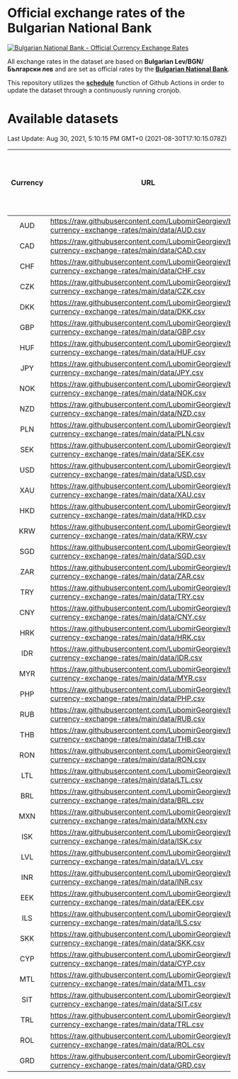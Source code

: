 # Official exchange rates of the Bulgarian National Bank

[![Bulgarian National Bank - Official Currency Exchange Rates](https://github.com/LubomirGeorgiev/bnb-currency-exchange-rates/actions/workflows/update-rates.yml/badge.svg?branch=main)](https://github.com/LubomirGeorgiev/bnb-currency-exchange-rates/actions/workflows/update-rates.yml)

All exchange rates in the dataset are based on **Bulgarian Lev/BGN/Български лев** and are set as official rates by the [**Bulgarian National Bank**](https://www.bnb.bg/Statistics/StExternalSector/StExchangeRates/StERForeignCurrencies/index.htm?toLang=_EN).

This repository utilizes the [**schedule**](https://docs.github.com/en/actions/reference/events-that-trigger-workflows) function of Github Actions in order to update the dataset through a continuously running cronjob.

# Available datasets

<!-- START LINKS (DO NOT EVER FU*ING DELETE THIS COMMENT FOR THE LOVE OF YOUR LIFE!!! IF YOU ARE CURIOS HOW IT WORKS, YOU CAN HAVE A LOOK AT ./src/updateReadme.ts) -->

Last Update: Aug 30, 2021, 5:10:15 PM GMT+0 (2021-08-30T17:10:15.078Z)

| Currency | URL                                                                                             | Number of records | Number of missing days that were filled in |
| :------: | ----------------------------------------------------------------------------------------------- | :---------------: | :----------------------------------------: |
|   AUD    | https://raw.githubusercontent.com/LubomirGeorgiev/bnb-currency-exchange-rates/main/data/AUD.csv |       7877        |                    2430                    |
|   CAD    | https://raw.githubusercontent.com/LubomirGeorgiev/bnb-currency-exchange-rates/main/data/CAD.csv |       7877        |                    2430                    |
|   CHF    | https://raw.githubusercontent.com/LubomirGeorgiev/bnb-currency-exchange-rates/main/data/CHF.csv |       7877        |                    2430                    |
|   CZK    | https://raw.githubusercontent.com/LubomirGeorgiev/bnb-currency-exchange-rates/main/data/CZK.csv |       7877        |                    2430                    |
|   DKK    | https://raw.githubusercontent.com/LubomirGeorgiev/bnb-currency-exchange-rates/main/data/DKK.csv |       7877        |                    2430                    |
|   GBP    | https://raw.githubusercontent.com/LubomirGeorgiev/bnb-currency-exchange-rates/main/data/GBP.csv |       7877        |                    2430                    |
|   HUF    | https://raw.githubusercontent.com/LubomirGeorgiev/bnb-currency-exchange-rates/main/data/HUF.csv |       7877        |                    2430                    |
|   JPY    | https://raw.githubusercontent.com/LubomirGeorgiev/bnb-currency-exchange-rates/main/data/JPY.csv |       7877        |                    2430                    |
|   NOK    | https://raw.githubusercontent.com/LubomirGeorgiev/bnb-currency-exchange-rates/main/data/NOK.csv |       7877        |                    2430                    |
|   NZD    | https://raw.githubusercontent.com/LubomirGeorgiev/bnb-currency-exchange-rates/main/data/NZD.csv |       7877        |                    2430                    |
|   PLN    | https://raw.githubusercontent.com/LubomirGeorgiev/bnb-currency-exchange-rates/main/data/PLN.csv |       7877        |                    2430                    |
|   SEK    | https://raw.githubusercontent.com/LubomirGeorgiev/bnb-currency-exchange-rates/main/data/SEK.csv |       7877        |                    2430                    |
|   USD    | https://raw.githubusercontent.com/LubomirGeorgiev/bnb-currency-exchange-rates/main/data/USD.csv |       7877        |                    2430                    |
|   XAU    | https://raw.githubusercontent.com/LubomirGeorgiev/bnb-currency-exchange-rates/main/data/XAU.csv |       7877        |                    2432                    |
|   HKD    | https://raw.githubusercontent.com/LubomirGeorgiev/bnb-currency-exchange-rates/main/data/HKD.csv |       7577        |                    2341                    |
|   KRW    | https://raw.githubusercontent.com/LubomirGeorgiev/bnb-currency-exchange-rates/main/data/KRW.csv |       7577        |                    2341                    |
|   SGD    | https://raw.githubusercontent.com/LubomirGeorgiev/bnb-currency-exchange-rates/main/data/SGD.csv |       7577        |                    2341                    |
|   ZAR    | https://raw.githubusercontent.com/LubomirGeorgiev/bnb-currency-exchange-rates/main/data/ZAR.csv |       7577        |                    2341                    |
|   TRY    | https://raw.githubusercontent.com/LubomirGeorgiev/bnb-currency-exchange-rates/main/data/TRY.csv |       6060        |                    1872                    |
|   CNY    | https://raw.githubusercontent.com/LubomirGeorgiev/bnb-currency-exchange-rates/main/data/CNY.csv |       5942        |                    1838                    |
|   HRK    | https://raw.githubusercontent.com/LubomirGeorgiev/bnb-currency-exchange-rates/main/data/HRK.csv |       5942        |                    1838                    |
|   IDR    | https://raw.githubusercontent.com/LubomirGeorgiev/bnb-currency-exchange-rates/main/data/IDR.csv |       5942        |                    1838                    |
|   MYR    | https://raw.githubusercontent.com/LubomirGeorgiev/bnb-currency-exchange-rates/main/data/MYR.csv |       5942        |                    1838                    |
|   PHP    | https://raw.githubusercontent.com/LubomirGeorgiev/bnb-currency-exchange-rates/main/data/PHP.csv |       5942        |                    1838                    |
|   RUB    | https://raw.githubusercontent.com/LubomirGeorgiev/bnb-currency-exchange-rates/main/data/RUB.csv |       5942        |                    1838                    |
|   THB    | https://raw.githubusercontent.com/LubomirGeorgiev/bnb-currency-exchange-rates/main/data/THB.csv |       5942        |                    1838                    |
|   RON    | https://raw.githubusercontent.com/LubomirGeorgiev/bnb-currency-exchange-rates/main/data/RON.csv |       5883        |                    1820                    |
|   LTL    | https://raw.githubusercontent.com/LubomirGeorgiev/bnb-currency-exchange-rates/main/data/LTL.csv |       5152        |                    1581                    |
|   BRL    | https://raw.githubusercontent.com/LubomirGeorgiev/bnb-currency-exchange-rates/main/data/BRL.csv |       4972        |                    1541                    |
|   MXN    | https://raw.githubusercontent.com/LubomirGeorgiev/bnb-currency-exchange-rates/main/data/MXN.csv |       4972        |                    1541                    |
|   ISK    | https://raw.githubusercontent.com/LubomirGeorgiev/bnb-currency-exchange-rates/main/data/ISK.csv |       4877        |                    1508                    |
|   LVL    | https://raw.githubusercontent.com/LubomirGeorgiev/bnb-currency-exchange-rates/main/data/LVL.csv |       4789        |                    1469                    |
|   INR    | https://raw.githubusercontent.com/LubomirGeorgiev/bnb-currency-exchange-rates/main/data/INR.csv |       4603        |                    1425                    |
|   EEK    | https://raw.githubusercontent.com/LubomirGeorgiev/bnb-currency-exchange-rates/main/data/EEK.csv |       3997        |                    1223                    |
|   ILS    | https://raw.githubusercontent.com/LubomirGeorgiev/bnb-currency-exchange-rates/main/data/ILS.csv |       3877        |                    1204                    |
|   SKK    | https://raw.githubusercontent.com/LubomirGeorgiev/bnb-currency-exchange-rates/main/data/SKK.csv |       2969        |                    911                     |
|   CYP    | https://raw.githubusercontent.com/LubomirGeorgiev/bnb-currency-exchange-rates/main/data/CYP.csv |       2901        |                    885                     |
|   MTL    | https://raw.githubusercontent.com/LubomirGeorgiev/bnb-currency-exchange-rates/main/data/MTL.csv |       2601        |                    796                     |
|   SIT    | https://raw.githubusercontent.com/LubomirGeorgiev/bnb-currency-exchange-rates/main/data/SIT.csv |       2541        |                    777                     |
|   TRL    | https://raw.githubusercontent.com/LubomirGeorgiev/bnb-currency-exchange-rates/main/data/TRL.csv |       1815        |                    556                     |
|   ROL    | https://raw.githubusercontent.com/LubomirGeorgiev/bnb-currency-exchange-rates/main/data/ROL.csv |       1694        |                    521                     |
|   GRD    | https://raw.githubusercontent.com/LubomirGeorgiev/bnb-currency-exchange-rates/main/data/GRD.csv |        359        |                    107                     |

<!-- END LINKS (DO NOT EVER FU*ING DELETE THIS COMMENT FOR THE LOVE OF YOUR LIFE!!! IF YOU ARE CURIOS HOW IT WORKS, YOU CAN HAVE A LOOK AT ./src/updateReadme.ts) -->
